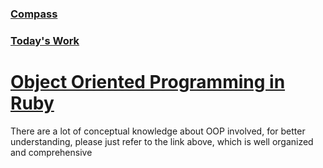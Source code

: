 ### [Compass](https://web.compass.lighthouselabs.ca/days/w08e)

### [Today's Work](https://github.com/ShuhaoZQGG/learn_ruby/tree/master/OOP)

# [Object Oriented Programming in Ruby](https://launchschool.com/books/oo_ruby/read/the_object_model)

There are a lot of conceptual knowledge about OOP involved, for better understanding, please just refer to the link above, which is well organized and comprehensive
